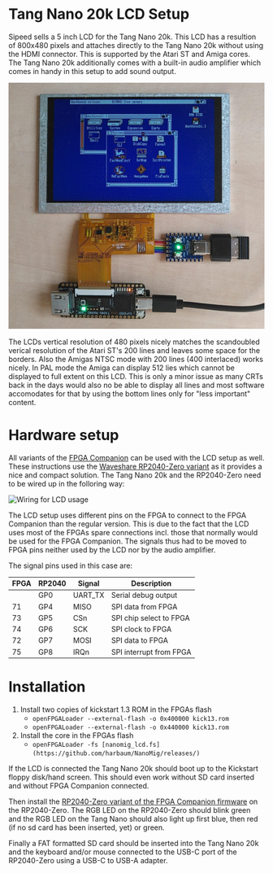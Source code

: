# Tang Nano 20k LCD Setup

Sipeed sells a 5 inch LCD for the Tang Nano 20k. This LCD has a resultion
of 800x480 pixels and attaches directly to the Tang Nano 20k without using the
HDMI connector. This is supported by the Atari ST and Amiga cores. The
Tang Nano 20k additionally comes with a built-in audio amplifier which comes
in handy in this setup to add sound output.

![NanoMig on LCD](nanomig_lcd.jpg)

The LCDs vertical resolution of 480 pixels nicely matches the scandoubled
verical resolution of the Atari ST's 200 lines and leaves some space for
the borders. Also the Amigas NTSC mode with 200 lines (400 interlaced) works
nicely. In PAL mode the Amiga can display 512 lies which cannot be displayed
to full extent on this LCD. This is only a minor issue as many CRTs back in the
days would also no be able to display all lines and most software accomodates
for that by using the bottom lines only for "less important" content.

# Hardware setup

All variants of the [FPGA
Companion](https://github.com/harbaum/FPGA-Companion) can be used with
the LCD setup as well. These instructions use the [Waveshare
RP2040-Zero variant](https://www.waveshare.com/wiki/RP2040-Zero) as it
provides a nice and compact solution. The Tang Nano 20k and the RP2040-Zero
need to be wired up in the folloring way:

![Wiring for LCD usage](wiring_lcd.jpg)

The LCD setup uses different pins on the FPGA to connect to the FPGA Companion
than the regular version. This is due to the fact that the LCD uses most of the
FPGAs spare connections incl. those that normally would be used for the FPGA
Companion. The signals thus had to be moved to FPGA pins neither used by the LCD
nor by the audio amplifier.

The signal pins used in this case are:

| FPGA | RP2040 | Signal | Description |
|---|---|---|---|
| | GP0  | UART_TX  | Serial debug output |
| 71 | GP4 | MISO | SPI data from FPGA |
| 73 | GP5 | CSn | SPI chip select to FPGA |
| 74 | GP6 | SCK | SPI clock to FPGA |
| 72 | GP7 | MOSI | SPI data to FPGA |
| 75 | GP8 | IRQn | SPI interrupt from FPGA |

# Installation

1. Install two copies of kickstart 1.3 ROM in the FPGAs flash
    * ```openFPGALoader --external-flash -o 0x400000 kick13.rom```
    * ```openFPGALoader --external-flash -o 0x440000 kick13.rom```
2. Install the core in the FPGAs flash
   * ```openFPGALoader -fs [nanomig_lcd.fs](https://github.com/harbaum/NanoMig/releases/)```

If the LCD is connected the Tang Nano 20k should boot up to the Kickstart
floppy disk/hand screen. This should even work without SD card inserted and
without FPGA Companion connected.

Then install the [RP2040-Zero variant of the FPGA Companion
firmware](https://github.com/harbaum/FPGA-Companion/releases) on the
RP2040-Zero. The RGB LED on the RP2040-Zero should blink green and the
RGB LED on the Tang Nano should also light up first blue, then red (if no
sd card has been inserted, yet) or green.

Finally a FAT formatted SD card should be inserted into the Tang Nano 20k
and the keyboard and/or mouse connected to the USB-C port of the RP2040-Zero
using a USB-C to USB-A adapter.
